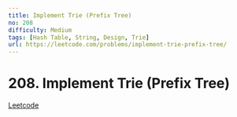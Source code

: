 ```yaml
---
title: Implement Trie (Prefix Tree)
no: 208
difficulty: Medium
tags: [Hash Table, String, Design, Trie]
url: https://leetcode.com/problems/implement-trie-prefix-tree/
---
```


# 208. Implement Trie (Prefix Tree)

[Leetcode](https://leetcode.com/problems/implement-trie-prefix-tree/)

